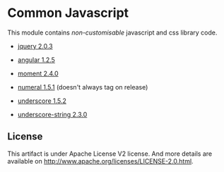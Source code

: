# Common Javascript

This module contains *non-customisable* javascript and css library code.

* [jquery 2.0.3](http://code.jquery.com/jquery-2.0.3.min.js)
* [angular 1.2.5](http://code.angularjs.org)

* [moment 2.4.0](https://raw.github.com/timrwood/moment)
* [numeral 1.5.1](http://numeraljs.com/) (doesn't always tag on release)
* [underscore 1.5.2](https://raw.github.com/documentcloud/underscore/1.5.1/underscore-min.js)
* [underscore-string 2.3.0](https://raw.github.com/epeli/underscore.string/v2.3.0/dist/underscore.string.min.js)

## License
This artifact is under Apache License V2 license. And more details are available on http://www.apache.org/licenses/LICENSE-2.0.html.